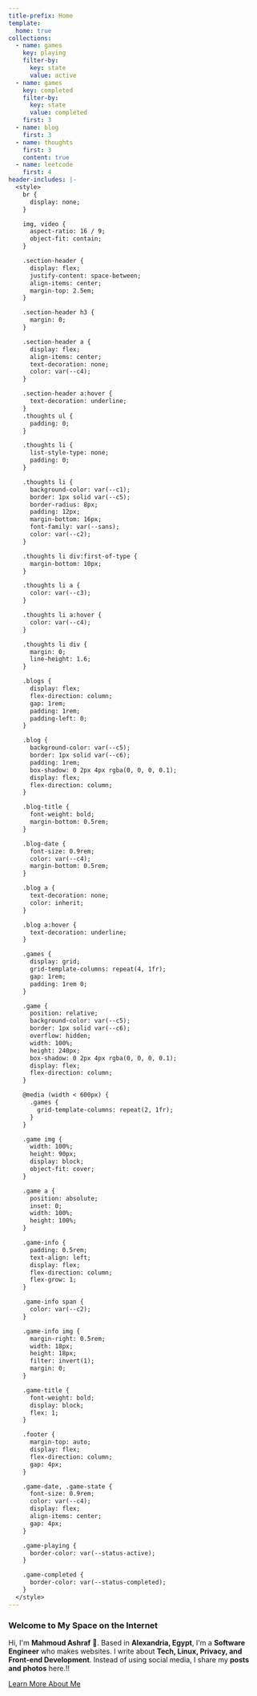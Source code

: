 ```yaml
---
title-prefix: Home
template:
  home: true
collections:
  - name: games
    key: playing
    filter-by:
      key: state
      value: active
  - name: games
    key: completed
    filter-by:
      key: state
      value: completed
    first: 3
  - name: blog
    first: 3
  - name: thoughts
    first: 3
    content: true
  - name: leetcode
    first: 4
header-includes: |-
  <style>
    br {
      display: none;
    }

    img, video {
      aspect-ratio: 16 / 9;
      object-fit: contain;
    }

    .section-header {
      display: flex;
      justify-content: space-between;
      align-items: center;
      margin-top: 2.5em;
    }

    .section-header h3 {
      margin: 0;
    }

    .section-header a {
      display: flex;
      align-items: center;
      text-decoration: none;
      color: var(--c4);
    }

    .section-header a:hover {
      text-decoration: underline;
    }
    .thoughts ul {
      padding: 0;
    }

    .thoughts li {
      list-style-type: none;
      padding: 0;
    }

    .thoughts li {
      background-color: var(--c1);
      border: 1px solid var(--c5);
      border-radius: 8px;
      padding: 12px;
      margin-bottom: 16px;
      font-family: var(--sans);
      color: var(--c2);
    }

    .thoughts li div:first-of-type {
      margin-bottom: 10px;
    }

    .thoughts li a {
      color: var(--c3);
    }

    .thoughts li a:hover {
      color: var(--c4);
    }

    .thoughts li div {
      margin: 0;
      line-height: 1.6;
    }

    .blogs {
      display: flex;
      flex-direction: column;
      gap: 1rem;
      padding: 1rem;
      padding-left: 0;
    }

    .blog {
      background-color: var(--c5);
      border: 1px solid var(--c6);
      padding: 1rem;
      box-shadow: 0 2px 4px rgba(0, 0, 0, 0.1);
      display: flex;
      flex-direction: column;
    }

    .blog-title {
      font-weight: bold;
      margin-bottom: 0.5rem;
    }

    .blog-date {
      font-size: 0.9rem;
      color: var(--c4);
      margin-bottom: 0.5rem;
    }

    .blog a {
      text-decoration: none;
      color: inherit;
    }

    .blog a:hover {
      text-decoration: underline;
    }

    .games {
      display: grid;
      grid-template-columns: repeat(4, 1fr);
      gap: 1rem;
      padding: 1rem 0;
    }

    .game {
      position: relative;
      background-color: var(--c5);
      border: 1px solid var(--c6);
      overflow: hidden;
      width: 100%;
      height: 240px;
      box-shadow: 0 2px 4px rgba(0, 0, 0, 0.1);
      display: flex;
      flex-direction: column;
    }

    @media (width < 600px) {
      .games {
        grid-template-columns: repeat(2, 1fr);
      }
    }

    .game img {
      width: 100%;
      height: 90px;
      display: block;
      object-fit: cover;
    }

    .game a {
      position: absolute;
      inset: 0;
      width: 100%;
      height: 100%;
    }

    .game-info {
      padding: 0.5rem;
      text-align: left;
      display: flex;
      flex-direction: column;
      flex-grow: 1;
    }

    .game-info span {
      color: var(--c2);
    }

    .game-info img {
      margin-right: 0.5rem;
      width: 18px;
      height: 18px;
      filter: invert(1);
      margin: 0;
    }

    .game-title {
      font-weight: bold;
      display: block;
      flex: 1;
    }

    .footer {
      margin-top: auto;
      display: flex;
      flex-direction: column;
      gap: 4px;
    }

    .game-date, .game-state {
      font-size: 0.9rem;
      color: var(--c4);
      display: flex;
      align-items: center;
      gap: 4px;
    }

    .game-playing {
      border-color: var(--status-active);
    }

    .game-completed {
      border-color: var(--status-completed);
    }
  </style>
---
```


### Welcome to My Space on the Internet

Hi, I'm **Mahmoud Ashraf** 👋.
Based in **Alexandria, Egypt**, I'm a **Software Engineer** who makes websites.
I write about **Tech, Linux, Privacy, and Front-end Development**.
Instead of using social media, I share my **posts and photos** here.!!

[Learn More About Me](/about)
